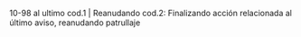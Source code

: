 10-98 al ultimo cod.1 | Reanudando cod.2: Finalizando acción relacionada al último aviso, reanudando patrullaje